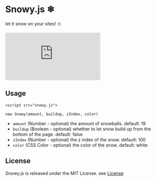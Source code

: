 # Snowy.js ❄
let it snow on your sites! ⛄

![GitHub](https://img.shields.io/github/license/jacobunknown/Snowy.js)
 
## Usage

`<script src="snowy.js">`

`new Snowy(amount, buildup, zIndex, color)`

- `amount` (Number - optional) the amount of snowballs. default: 19
- `buildup` (Boolean - optional) whether to let snow build up from the bottom of the page. default: false
- `zIndex` (Number - optional) the z index of the snow. default: 100
- `color` (CSS Color - optional) the color of the snow. default: white

## License
Snowy.js is released under the MIT License. see [License](LICENSE)